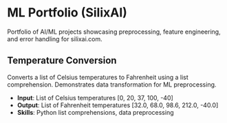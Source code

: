 # ML Portfolio (SilixAI)
Portfolio of AI/ML projects showcasing preprocessing, feature engineering, and error handling for silixai.com.

## Temperature Conversion
Converts a list of Celsius temperatures to Fahrenheit using a list comprehension. Demonstrates data transformation for ML preprocessing.
- **Input**: List of Celsius temperatures [0, 20, 37, 100, -40]
- **Output**: List of Fahrenheit temperatures [32.0, 68.0, 98.6, 212.0, -40.0]
- **Skills**: Python list comprehensions, data preprocessing